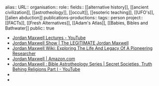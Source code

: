 alias::
URL::
organisation::
role::
fields:: [[alternative history]], [[ancient civilization]], [[astrotheology]], [[occult]], [[esoteric teaching]], [[UFO's]], [[alien abduction]] 
publications-productions:: 
tags:: person
project:: [[FACTs]], [[Fresh Alternatives]], [[Adam's Atlas]], [[Babies, Bibles and Bathwater]] 
public:: true

- [Jordan Maxwell Lectures - YouTube](https://www.youtube.com/playlist?list=PLRmKTeoNI2tPtmAn-EKg0OyjuqErftPtc)
- [Jordan Maxwell Show | The LEGITIMATE Jordan Maxwell](https://jordanmaxwellshow.com/)
- [Jordan Maxwell Wiki: Exploring The Life And Legacy Of A Pioneering Researcher](https://bianchis.com/starrumors/jordan-maxwell-wiki.html)
- [Jordan Maxwell | Amazon.com](https://www.amazon.com/Books-Jordan-Maxwell/s?rh=n%3A283155%2Cp_27%3AJordan+Maxwell)
- [Jordan Maxwell : Bible Astrotheology Series | Secret Societies, Truth Behing Religions Part I - YouTube](https://www.youtube.com/watch?v=UskSB2bMAOI)
-
-